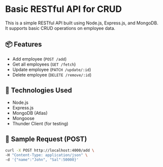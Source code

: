 # Basic RESTful API for CRUD

This is a simple RESTful API built using Node.js, Express.js, and MongoDB. It supports basic CRUD operations on employee data.

## 📦 Features
- Add employee (`POST /add`)
- Get all employees (`GET /fetch`)
- Update employee (`PATCH /update/:id`)
- Delete employee (`DELETE /remove/:id`)

## 🚀 Technologies Used
- Node.js
- Express.js
- MongoDB (Atlas)
- Mongoose
- Thunder Client (for testing)


## 🔗 Sample Request (POST)
```bash
curl -X POST http://localhost:4000/add \
-H "Content-Type: application/json" \
-d '{"name":"John", "Sal":50000}'
